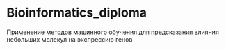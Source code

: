 # Bioinformatics_diploma
Применение методов машинного обучения для предсказания влияния небольших молекул на экспрессию генов
